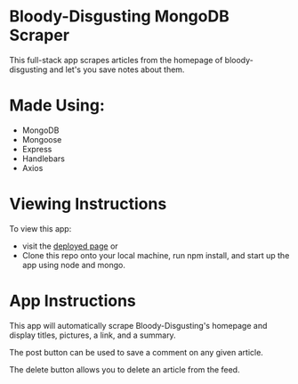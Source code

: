 # Bloody-Disgusting MongoDB Scraper

This full-stack app scrapes articles from the homepage of bloody-disgusting and let's you save notes about them. 

# Made Using:
* MongoDB
* Mongoose
* Express
* Handlebars
* Axios

# Viewing Instructions

To view this app: 

- visit the [deployed page](https://mighty-ocean-29219.herokuapp.com/ "deployed page")
or
- Clone this repo onto your local machine, run npm install, and start up the app using node and mongo.


# App Instructions

This app will automatically scrape Bloody-Disgusting's homepage and display titles, pictures, a link, and a summary.

The post button can be used to save a comment on any given article.

The delete button allows you to delete an article from the feed.